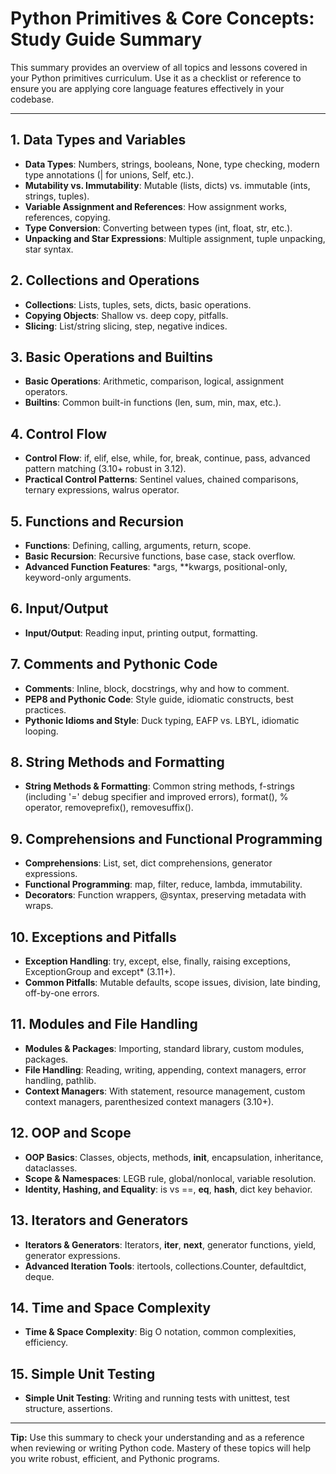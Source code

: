 # Python Primitives & Core Concepts: Study Guide Summary

This summary provides an overview of all topics and lessons covered in your Python primitives curriculum. Use it as a checklist or reference to ensure you are applying core language features effectively in your codebase.

---

## 1. Data Types and Variables
- **Data Types**: Numbers, strings, booleans, None, type checking, modern type annotations (| for unions, Self, etc.).
- **Mutability vs. Immutability**: Mutable (lists, dicts) vs. immutable (ints, strings, tuples).
- **Variable Assignment and References**: How assignment works, references, copying.
- **Type Conversion**: Converting between types (int, float, str, etc.).
- **Unpacking and Star Expressions**: Multiple assignment, tuple unpacking, star syntax.

## 2. Collections and Operations
- **Collections**: Lists, tuples, sets, dicts, basic operations.
- **Copying Objects**: Shallow vs. deep copy, pitfalls.
- **Slicing**: List/string slicing, step, negative indices.

## 3. Basic Operations and Builtins
- **Basic Operations**: Arithmetic, comparison, logical, assignment operators.
- **Builtins**: Common built-in functions (len, sum, min, max, etc.).

## 4. Control Flow
- **Control Flow**: if, elif, else, while, for, break, continue, pass, advanced pattern matching (3.10+ robust in 3.12).
- **Practical Control Patterns**: Sentinel values, chained comparisons, ternary expressions, walrus operator.

## 5. Functions and Recursion
- **Functions**: Defining, calling, arguments, return, scope.
- **Basic Recursion**: Recursive functions, base case, stack overflow.
- **Advanced Function Features**: *args, **kwargs, positional-only, keyword-only arguments.

## 6. Input/Output
- **Input/Output**: Reading input, printing output, formatting.

## 7. Comments and Pythonic Code
- **Comments**: Inline, block, docstrings, why and how to comment.
- **PEP8 and Pythonic Code**: Style guide, idiomatic constructs, best practices.
- **Pythonic Idioms and Style**: Duck typing, EAFP vs. LBYL, idiomatic looping.

## 8. String Methods and Formatting
- **String Methods & Formatting**: Common string methods, f-strings (including '=' debug specifier and improved errors), format(), % operator, removeprefix(), removesuffix().

## 9. Comprehensions and Functional Programming
- **Comprehensions**: List, set, dict comprehensions, generator expressions.
- **Functional Programming**: map, filter, reduce, lambda, immutability.
- **Decorators**: Function wrappers, @syntax, preserving metadata with wraps.

## 10. Exceptions and Pitfalls
- **Exception Handling**: try, except, else, finally, raising exceptions, ExceptionGroup and except* (3.11+).
- **Common Pitfalls**: Mutable defaults, scope issues, division, late binding, off-by-one errors.

## 11. Modules and File Handling
- **Modules & Packages**: Importing, standard library, custom modules, packages.
- **File Handling**: Reading, writing, appending, context managers, error handling, pathlib.
- **Context Managers**: With statement, resource management, custom context managers, parenthesized context managers (3.10+).

## 12. OOP and Scope
- **OOP Basics**: Classes, objects, methods, __init__, encapsulation, inheritance, dataclasses.
- **Scope & Namespaces**: LEGB rule, global/nonlocal, variable resolution.
- **Identity, Hashing, and Equality**: is vs ==, __eq__, __hash__, dict key behavior.

## 13. Iterators and Generators
- **Iterators & Generators**: Iterators, __iter__, __next__, generator functions, yield, generator expressions.
- **Advanced Iteration Tools**: itertools, collections.Counter, defaultdict, deque.

## 14. Time and Space Complexity
- **Time & Space Complexity**: Big O notation, common complexities, efficiency.

## 15. Simple Unit Testing
- **Simple Unit Testing**: Writing and running tests with unittest, test structure, assertions.

---

**Tip:** Use this summary to check your understanding and as a reference when reviewing or writing Python code. Mastery of these topics will help you write robust, efficient, and Pythonic programs. 